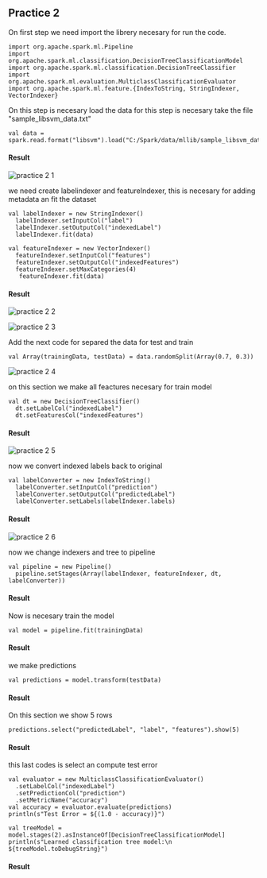 ## Practice 2 ##

On first step we need import the librery necesary for run the code.
``` 
import org.apache.spark.ml.Pipeline
import org.apache.spark.ml.classification.DecisionTreeClassificationModel
import org.apache.spark.ml.classification.DecisionTreeClassifier
import org.apache.spark.ml.evaluation.MulticlassClassificationEvaluator
import org.apache.spark.ml.feature.{IndexToString, StringIndexer, VectorIndexer}

``` 


On this step is necesary load the data for this step is necesary take the file "sample_libsvm_data.txt"
``` 
val data = spark.read.format("libsvm").load("C:/Spark/data/mllib/sample_libsvm_data.txt")

``` 
#### Result
![practice 2 1](https://user-images.githubusercontent.com/77422159/166828296-de20b2b1-70e4-4220-b050-15006e9a4e77.PNG)

we need create labelindexer and featureIndexer, this is necesary for adding metadata an fit the dataset
```
val labelIndexer = new StringIndexer()
  labelIndexer.setInputCol("label")
  labelIndexer.setOutputCol("indexedLabel")
  labelIndexer.fit(data)

val featureIndexer = new VectorIndexer()
  featureIndexer.setInputCol("features")
  featureIndexer.setOutputCol("indexedFeatures")
  featureIndexer.setMaxCategories(4) 
   featureIndexer.fit(data)
  ```
  #### Result
  ![practice 2 2](https://user-images.githubusercontent.com/77422159/166828341-ee49524a-a267-48c0-9c20-f1c6be7f1066.PNG)

  ![practice 2 3](https://user-images.githubusercontent.com/77422159/166828358-f581b06c-10b0-47e8-ba87-9c31b00843ed.PNG)

Add the next code for separed the data for  test and train 
```
val Array(trainingData, testData) = data.randomSplit(Array(0.7, 0.3))
```
![practice 2 4](https://user-images.githubusercontent.com/77422159/166828560-65c58746-c09d-4672-a7ef-64cfd06c8771.PNG)

on this section we make all feactures necesary for train model
``` 
val dt = new DecisionTreeClassifier()
  dt.setLabelCol("indexedLabel")
  dt.setFeaturesCol("indexedFeatures")

``` 
#### Result
![practice 2 5](https://user-images.githubusercontent.com/77422159/166828590-4e78dd22-507d-413c-81e9-956d1df784ca.PNG)

now we convert indexed labels back to original
```
val labelConverter = new IndexToString()
  labelConverter.setInputCol("prediction")
  labelConverter.setOutputCol("predictedLabel")
  labelConverter.setLabels(labelIndexer.labels)
```
#### Result
![practice 2 6](https://user-images.githubusercontent.com/77422159/166828653-7897912c-46e4-4a8e-97b6-fd056fc54de4.PNG)

now we change indexers and tree to pipeline
```
val pipeline = new Pipeline()
  pipeline.setStages(Array(labelIndexer, featureIndexer, dt, labelConverter))

```
#### Result
Now is necesary train the model
```
val model = pipeline.fit(trainingData)
```
#### Result
we make predictions
```
val predictions = model.transform(testData)
```
#### Result
On this section we show 5 rows
```
predictions.select("predictedLabel", "label", "features").show(5)
```
#### Result

this last codes is select an compute test error
```
val evaluator = new MulticlassClassificationEvaluator()
  .setLabelCol("indexedLabel")
  .setPredictionCol("prediction")
  .setMetricName("accuracy")
val accuracy = evaluator.evaluate(predictions)
println(s"Test Error = ${(1.0 - accuracy)}")

val treeModel = model.stages(2).asInstanceOf[DecisionTreeClassificationModel]
println(s"Learned classification tree model:\n ${treeModel.toDebugString}")
```


#### Result


